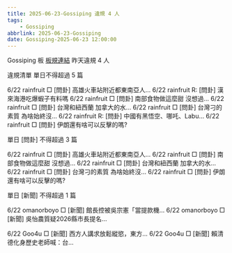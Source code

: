 ```yaml
---
title: 2025-06-23-Gossiping 違規 4 人
tags:
    - Gossiping
abbrlink: 2025-06-23-Gossiping
date: Gossiping-2025-06-23 12:00:00
---
```

Gossiping 板 [板規連結](https://www.ptt.cc/bbs/Gossiping/M.1637425085.A.07D.html)
昨天違規 4 人
<!-- more -->

違規清單
單日不得超過 5 篇

6/22 rainfruit □ [問卦] 高雄火車站附近都東南亞人…
6/22 rainfruit R: [問卦] 漢來海港吃爆蝦子有料嗎
6/22 rainfruit □ [問卦] 南部食物做這麼甜 沒想過…
6/22 rainfruit □ [問卦] 台灣和紐西蘭 加拿大的水…
6/22 rainfruit □ [問卦] 台灣刁的素質 為啥始終沒…
6/22 rainfruit R: [問卦] 中國有黑悟空、哪吒、Labu…
6/22 rainfruit □ [問卦] 伊朗還有啥可以反擊的嗎?

單日 [問卦] 不得超過 3 篇

6/22 rainfruit □ [問卦] 高雄火車站附近都東南亞人…
6/22 rainfruit □ [問卦] 南部食物做這麼甜 沒想過…
6/22 rainfruit □ [問卦] 台灣和紐西蘭 加拿大的水…
6/22 rainfruit □ [問卦] 台灣刁的素質 為啥始終沒…
6/22 rainfruit □ [問卦] 伊朗還有啥可以反擊的嗎?

單日 [新聞] 不得超過 1 篇

6/22 omanorboyo □ [新聞] 館長控被吳宗憲「當提款機…
6/22 omanorboyo □ [新聞] 吳怡農質疑2026縣市長提名…

6/22 Goo4u □ [新聞] 西方人講求放鬆縱慾，東方…
6/22 Goo4u □ [新聞] 賴清德化身歷史老師喊：台…